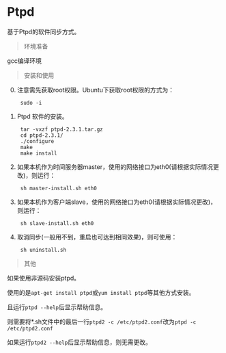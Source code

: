 # Ptpd

基于Ptpd的软件同步方式。

> 环境准备

gcc编译环境

> 安装和使用

0. 注意需先获取root权限。Ubuntu下获取root权限的方式为：

        sudo -i

1. Ptpd 软件的安装。

        tar -vxzf ptpd-2.3.1.tar.gz
        cd ptpd-2.3.1/
        ./configure
        make
        make install

2. 如果本机作为时间服务器master，使用的网络接口为eth0(请根据实际情况更改)，则运行：

        sh master-install.sh eth0

2. 如果本机作为客户端slave，使用的网络接口为eth0(请根据实际情况更改)，则运行：

        sh slave-install.sh eth0

3. 取消同步(一般用不到，重启也可达到相同效果)，则可使用：

        sh uninstall.sh

> 其他

如果使用非源码安装ptpd。

使用的是`apt-get install ptpd`或`yum install ptpd`等其他方式安装。

且运行`ptpd --help`后显示帮助信息。

则需要将*.sh文件中的最后一行`ptpd2 -c /etc/ptpd2.conf`改为`ptpd -c /etc/ptpd2.conf`

如果运行`ptpd2 --help`后显示帮助信息，则无需更改。
